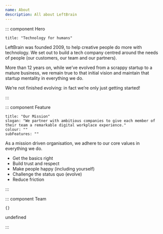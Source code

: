 ```yaml
---
name: About
description: All about LeftBrain
---
```

::: component Hero
~~~
title: "Technology for humans"
~~~



LeftBrain was founded 2009, to help creative people do more with technology. We set out to build a tech company centred around the needs of people (our customers, our team and our partners).

More than 12 years on, while we’ve evolved from a scrappy startup to a mature business, we remain true to that initial vision and maintain that startup mentality in everything we do.

We’re not finished evolving: in fact we’re only just getting started!





:::

::: component Feature
~~~
title: "Our Mission"
slogan: "We partner with ambitious companies to give each member of their team a remarkable digital workplace experience."
colour: ""
subFeatures: ""
~~~


As a mission driven organisation, we adhere to our core values in everything we do.

* Get the basics right
* Build trust and respect
* Make people happy (including yourself)
* Challenge the status quo (evolve)
* Reduce friction



:::

::: component Team
~~~
{}
~~~

undefined

:::